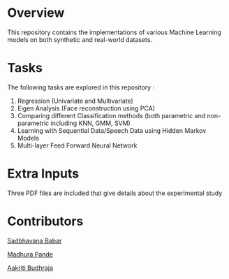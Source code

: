 # Overview

This repository contains the implementations of various Machine Learning models on both synthetic and real-world  datasets.

# Tasks

The following tasks are explored in this repository :
1) Regression (Univariate and Multivariate)
2) Eigen Analysis (Face reconstruction using PCA)
3) Comparing different Classification methods (both parametric and non-parametric including KNN, GMM, SVM)
4) Learning with Sequential Data/Speech Data using Hidden Markov Models
5) Multi-layer Feed Forward Neural Network

# Extra Inputs
Three PDF files are included that give details about the experimental study

# Contributors

<a href="https://github.com/graylevel255">Sadbhavana Babar</a>

<a href="https://github.com/madhurapande19">Madhura Pande</a>

<a href="https://github.com/AakritiBudhraja">Aakriti Budhraja</a>

